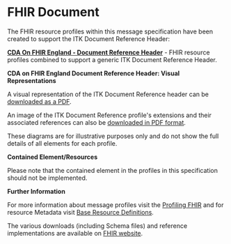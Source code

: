 # FHIR Document #

The FHIR resource profiles within this message specification have been created to support the ITK Document Reference Header:


**[CDA On FHIR England - Document Reference Header]** - FHIR resource profiles combined to support a generic ITK Document Reference Header.

**CDA on FHIR England Document Reference Header: Visual Representations**

A visual representation of the ITK Document Reference header can be [downloaded as a PDF].

An image of the ITK Document Reference profile's extensions and their associated references can also be  [downloaded in PDF format].

These diagrams are for illustrative purposes only and do not show the full details of all elements for each profile.

**Contained Element/Resources**

Please note that the contained element in the profiles in this specification should not be implemented.

**Further Information**

For more information about message profiles visit the [Profiling FHIR] and for resource Metadata visit [Base Resource Definitions].

The various downloads (including Schema files) and reference implementations are available on [FHIR website]. 
 

[CDA On FHIR England - Document Reference Header]: ../Profile.DocumentReference/Profile.DocumentReference.html
[Profiling FHIR]: http://hl7.org/fhir/DSTU2/profiling.html
[FHIR website]: http://hl7.org/fhir/DSTU2/index.html
[Base Resource Definitions]: http://hl7.org/fhir/DSTU2/resource.html
[downloaded as a PDF]:DiagramDocRefReferences.pdf
[downloaded in PDF format]:DiagramDocRefExtensions.pdf 

